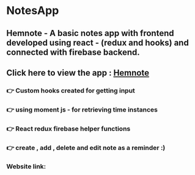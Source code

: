 # NotesApp

## Hemnote - A basic notes app with frontend developed using react - (redux and hooks) and connected with firebase backend.

## Click here to view the app : [Hemnote](https://hemnote-fa958.web.app/)

### 👉 Custom hooks created for getting input 

### 👉 using moment js - for retrieving time instances

### 👉 React redux firebase helper functions

### 👉 create , add , delete and edit note as a reminder :)

### Website link: 
